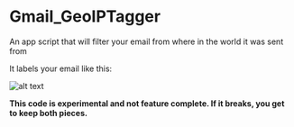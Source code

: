 Gmail_GeoIPTagger
=================

An app script that will filter your email from where in the world it was sent from

It labels your email like this: 

![alt text](http://i.imgur.com/TIzyPvZ.png "Screenshot")

**This code is experimental and not feature complete. If it breaks, you get
  to keep both pieces.**
